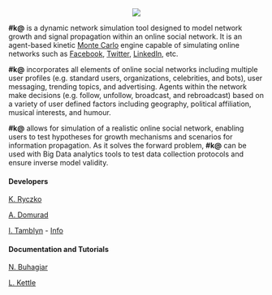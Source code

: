 <center>
<img src='../img/logo.svg'>
</center>

**#k@** is a dynamic network simulation tool designed to model network growth and signal propagation within an online social network. It is an agent-based kinetic [Monte Carlo](https://en.wikipedia.org/wiki/Kinetic_Monte_Carlo) engine capable of simulating online networks such as [Facebook](https://www.facebook.com/), [Twitter](https://twitter.com/), [LinkedIn](https://www.linkedin.com/), etc.

**#k@** incorporates all elements of online social networks including multiple user profiles (e.g. standard users, organizations, celebrities, and bots), user messaging, trending topics, and advertising. Agents within the network make decisions (e.g. follow, unfollow, broadcast, and rebroadcast) based on a variety of user defined factors including geography, political affiliation, musical interests, and humour.

**#k@** allows for simulation of a realistic online social network, enabling users to test hypotheses for growth mechanisms and scenarios for information propagation. As it solves the forward problem, **#k@** can be used with Big Data analytics tools to test data collection protocols and ensure inverse model validity.

#### Developers

[K. Ryczko](https://github.com/kryczko)

[A. Domurad](https://github.com/ludamad)

[I. Tamblyn](https://github.com/itamblyn) - [Info](http://faculty.uoit.ca/itamblyn/)

#### Documentation and Tutorials

[N. Buhagiar](https://github.com/nbuhagiar) 

[L. Kettle](https://github.com/lkettle)


